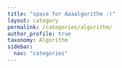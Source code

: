 ```yaml
---
title: "space for Aaaalgorithm :)"
layout: category
permalink: /categories/algorithm/
author_profile: true
taxonomy: Algorithm
sidebar:
  nav: "categories"
---
```

